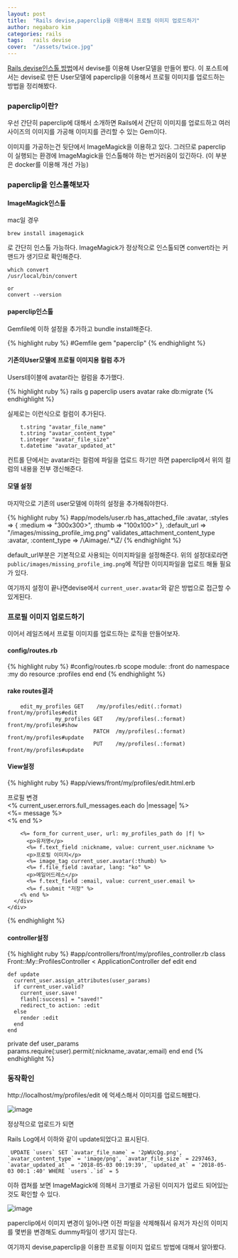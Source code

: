```yaml
---
layout: post
title:  "Rails devise,paperclip을 이용해서 프로필 이미지 업로드하기"
author: negabaro kim
categories: rails
tags:	rails devise
cover:  "/assets/twice.jpg"
---
```


[Rails devise인스톨 방법]에서 devise를 이용해 User모델을 만들어 봤다.
이 포스트에서는 devise로 만든 User모델에 paperclip을 이용해서 프로필 이미지를 업로드하는 방법을 정리해봤다.



### paperclip이란?

우선 간단히 paperclip에 대해서 소개하면
Rails에서 간단히 이미지를 업로드하고 여러 사이즈의 이미지를 가공해  이미지를 관리할 수 있는 Gem이다.

이미지를 가공하는건 뒷단에서 ImageMagick을 이용하고 있다. 그러므로 paperclip이 실행되는 환경에 ImageMagick을 인스톨해야 하는 번거러움이 있긴하다.
(이 부분은 docker를 이용해 개선 가능)



### paperclip을 인스톨해보자


#### ImageMagick인스톨 

mac일 경우

```
brew install imagemagick
```

로 간단히 인스톨 가능하다.
ImageMagick가 정상적으로 인스톨되면 convert라는 커맨드가 생기므로 확인해준다.

```
which convert
/usr/local/bin/convert

or
convert --version
```

#### paperclip인스톨 


Gemfile에 이하 설정을 추가하고 bundle install해준다.

{% highlight ruby %}
#Gemfile
gem "paperclip"
{% endhighlight %}


#### 기존의User모델에 프로필 이미지용 컬럼 추가

Users테이블에 avatar라는 컬럼을 추가했다.

{% highlight ruby %}
rails g paperclip users avatar
rake db:migrate
{% endhighlight %}

실제로는 이런식으로 컬럼이 추가된다.


```
    t.string "avatar_file_name"
    t.string "avatar_content_type"
    t.integer "avatar_file_size"
    t.datetime "avatar_updated_at"
```

컨트롤 단에서는 avatar라는 컬럼에 파일을 업로드 하기만 하면  paperclip에서 위의 컬럼의 내용을 전부 갱신해준다.


#### 모델 설정

마지막으로 기존의 user모델에 이하의 설정을 추가해줘야한다.

{% highlight ruby %}
#app/models/user.rb
has_attached_file :avatar, :styles => { :medium => "300x300>", :thumb => "100x100>" }, :default_url => "/images/missing_profile_img.png"
validates_attachment_content_type :avatar, :content_type => /\Aimage\/.*\Z/
{% endhighlight %}

default_url부분은 기본적으로 사용되는 이미지파일을 설정해준다.
위의 설정대로라면```public/images/missing_profile_img.png```에 적당한 이미지파일을 업로드 해둘 필요가 있다.

여기까지 설정이 끝나면devise에서 ```current_user.avatar```와 같은 방법으로 접근할 수있게된다.



### 프로필 이미지 업로드하기

이어서 레일즈에서 프로필 이미지를 업로드하는 로직을 만들어보자.


#### config/routes.rb

{% highlight ruby %}
#config/routes.rb
scope module: :front do
    namespace :my do
      resource :profiles
    end
  end
{% endhighlight %}

#### rake routes결과

```
    edit_my_profiles GET    /my/profiles/edit(.:format)               front/my/profiles#edit
               my_profiles GET    /my/profiles(.:format)                    front/my/profiles#show
                           PATCH  /my/profiles(.:format)                    front/my/profiles#update
                           PUT    /my/profiles(.:format)                    front/my/profiles#update
```

#### View설정

{% highlight ruby %}
#app/views/front/my/profiles/edit.html.erb
<div class="main users-edit">
  <div class="container">
    <div class="form-heading">프로필 변경</div>
    <div class="form users-form">
      <div class="form-body">
        <% current_user.errors.full_messages.each do |message| %>
          <div class="form-error">
            <%= message %>
          </div>
        <% end %>
      
        <%= form_for current_user, url: my_profiles_path do |f| %>
          <p>유저명</p>
          <%= f.text_field :nickname, value: current_user.nickname %>
          <p>프로필 이미지</p>
          <%= image_tag current_user.avatar(:thumb) %>
          <%= f.file_field :avatar, lang: "ko" %>
          <p>메일어드레스</p>
          <%= f.text_field :email, value: current_user.email %>
          <%= f.submit "저장" %>
        <% end %>
      </div>
    </div>
  </div>
</div>
{% endhighlight %}


#### controller설정

{% highlight ruby %}
#app/controllers/front/my/profiles_controller.rb
class Front::My::ProfilesController < ApplicationController
    def edit
    end
    
    def update
      current_user.assign_attributes(user_params)
      if current_user.valid?
        current_user.save!
        flash[:success] = "saved!"
        redirect_to action: :edit
      else
        render :edit
      end
    end
    
  private
  def user_params
    params.require(:user).permit(:nickname,:avatar,:email)
  end
end
{% endhighlight %}


### 동작확인

http://localhost/my/profiles/edit
에 억세스해서 이미지를 업로드해봤다.



![image](https://user-images.githubusercontent.com/4640346/39555186-3fb8af9a-4eb2-11e8-8b60-2a3a70e66638.png)

정상적으로 업로드가 되면 

Rails Log에서 이하와 같이 update되었다고 표시된다.


```
 UPDATE `users` SET `avatar_file_name` = '2pWUcQg.png', `avatar_content_type` = 'image/png', `avatar_file_size` = 2297463, `avatar_updated_at` = '2018-05-03 00:19:39', `updated_at` = '2018-05-03 00:1 :40' WHERE `users`.`id` = 5
```


이하 캡쳐를 보면 ImageMagick에 의해서 크기별로 가공된 이미지가 업로드 되어있는것도 확인할 수 있다.

![image](https://user-images.githubusercontent.com/4640346/39555260-e3fd5254-4eb2-11e8-9faa-20215aa108f0.png)

paperclip에서 이미지 변경이 일어나면 이전 파일을 삭제해줘서 유저가 자신의 이미지를 몇번을 변경해도 dummy파일이 생기지 않는다.



여기까지 devise,paperclip을 이용한 프로필 이미지 업로드 방법에 대해서 알아봤다.

[참고1]: http://ruby-rails.hatenadiary.com/entry/20140716/1405443484
[Rails devise인스톨 방법]: https://negabaro.github.io/rails/2018/04/27/devise-install.html
